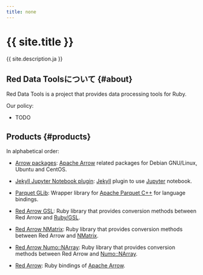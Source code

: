 ```yaml
---
title: none
---
```


<div class="jumbotron">
  <h1>{{ site.title }}</h1>
  <p>{{ site.description.ja }}</p>
</div>

## Red Data Toolsについて {#about}

Red Data Tools is a project that provides data processing tools for Ruby.

Our policy:

  * TODO

## Products {#products}

In alphabetical order:

  * [Arrow packages](https://github.com/red-data-tools/arrow-packages): [Apache Arrow][apache-arrow] related packages for Debian GNU/Linux, Ubuntu and CentOS.

  * [Jekyll Jupyter Notebook plugin](https://github.com/red-data-tools/jekyll-jupyter-notebook): [Jekyll][jekyll] plugin to use [Jupyter][jupyter] notebook.

  * [Parquet GLib](https://github.com/red-data-tools/parquet-glib): Wrapper library for [Apache Parquet C++][apache-parquet-c++] for language bindings.

  * [Red Arrow GSL](https://github.com/red-data-tools/red-arrow-gsl): Ruby library that provides conversion methods between Red Arrow and [Ruby/GSL][ruby-gsl].

  * [Red Arrow NMatrix](https://github.com/red-data-tools/red-arrow-nmatrix): Ruby library that provides conversion methods between Red Arrow and [NMatrix][nmatrix].

  * [Red Arrow Numo::NArray](https://github.com/red-data-tools/red-arrow-numo-narray): Ruby library that provides conversion methods between Red Arrow and [Numo::NArray][numo-narray].

  * [Red Arrow](https://github.com/red-data-tools/red-arrow): Ruby bindings of [Apache Arrow][apache-arrow].

[apache-arrow]:https://arrow.apache.org/
[apache-parquet-c++]:https://github.com/apache/parquet-cpp
[jekyll]:https://jekyllrb.com/
[jupyter]:https://jupyter.org/
[nmatrix]:https://github.com/SciRuby/nmatrix
[numo-narray]:https://ruby-numo.github.io/narray/
[ruby-gsl]:https://github.com/SciRuby/rb-gsl
